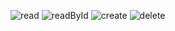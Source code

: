 ![read](https://user-images.githubusercontent.com/106159904/221433751-bfa9f5af-c187-4b0c-9542-5f2ffc5b9741.png)
![readById](https://user-images.githubusercontent.com/106159904/221434189-c02a42ad-17fb-4c96-99fa-2c958f7225e0.png)
![create](https://user-images.githubusercontent.com/106159904/221796929-ec08551f-9b57-4dbf-8c9b-5fcd7bfba18e.png)
![delete](https://user-images.githubusercontent.com/106159904/221797334-dbd8e14d-f1b2-4bfc-9fbc-b0d2c7ad3d40.png)
